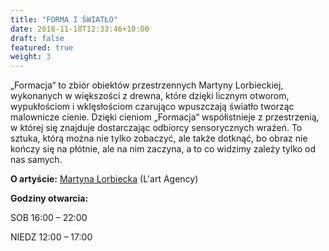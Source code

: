 ```yaml
---
title: "FORMA I ŚWIATŁO"
date: 2018-11-18T12:33:46+10:00
draft: false
featured: true
weight: 3
---
```

„Formacja“ to zbiór obiektów przestrzennych Martyny Lorbieckiej, wykonanych w większości z drewna, które dzięki licznym otworom, wypukłościom i wklęsłościom czarująco wpuszczają światło tworząc malownicze cienie. Dzięki cieniom „Formacja“ współistnieje z przestrzenią, w której się znajduje dostarczając odbiorcy sensorycznych wrażeń. To sztuka, którą można nie tylko zobaczyć, ale także dotknąć, bo obraz nie kończy się na płótnie, ale na nim zaczyna, a to co widzimy zależy tylko od nas samych.

**O artyście:**
[Martyna Lorbiecka](/artysci/martyna-lorbiecka) (L'art Agency)

**Godziny otwarcia:**

SOB 16:00 – 22:00

NIEDZ 12:00 – 17:00